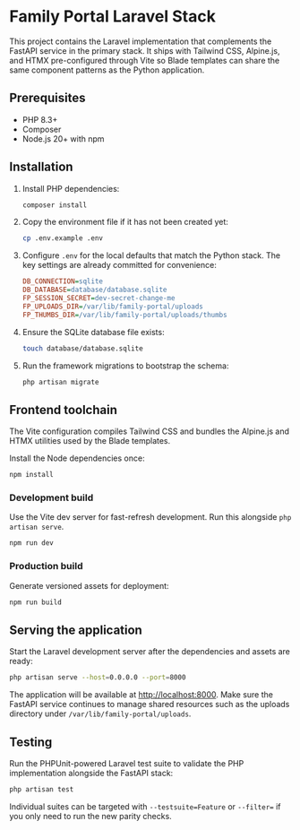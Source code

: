 # Family Portal Laravel Stack

This project contains the Laravel implementation that complements the FastAPI service in the primary stack. It ships with Tailwind CSS, Alpine.js, and HTMX pre-configured through Vite so Blade templates can share the same component patterns as the Python application.

## Prerequisites

- PHP 8.3+
- Composer
- Node.js 20+ with npm

## Installation

1. Install PHP dependencies:
   ```bash
   composer install
   ```
2. Copy the environment file if it has not been created yet:
   ```bash
   cp .env.example .env
   ```
3. Configure `.env` for the local defaults that match the Python stack. The key settings are already committed for convenience:
   ```ini
   DB_CONNECTION=sqlite
   DB_DATABASE=database/database.sqlite
   FP_SESSION_SECRET=dev-secret-change-me
   FP_UPLOADS_DIR=/var/lib/family-portal/uploads
   FP_THUMBS_DIR=/var/lib/family-portal/uploads/thumbs
   ```
4. Ensure the SQLite database file exists:
   ```bash
   touch database/database.sqlite
   ```
5. Run the framework migrations to bootstrap the schema:
   ```bash
   php artisan migrate
   ```

## Frontend toolchain

The Vite configuration compiles Tailwind CSS and bundles the Alpine.js and HTMX utilities used by the Blade templates.

Install the Node dependencies once:
```bash
npm install
```

### Development build

Use the Vite dev server for fast-refresh development. Run this alongside `php artisan serve`.
```bash
npm run dev
```

### Production build

Generate versioned assets for deployment:
```bash
npm run build
```

## Serving the application

Start the Laravel development server after the dependencies and assets are ready:
```bash
php artisan serve --host=0.0.0.0 --port=8000
```

The application will be available at <http://localhost:8000>. Make sure the FastAPI service continues to manage shared resources such as the uploads directory under `/var/lib/family-portal/uploads`.

## Testing

Run the PHPUnit-powered Laravel test suite to validate the PHP implementation alongside the FastAPI stack:

```bash
php artisan test
```

Individual suites can be targeted with `--testsuite=Feature` or `--filter=` if you only need to run the new parity checks.
